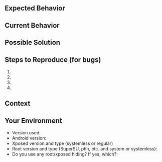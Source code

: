 <!--
  
  ISSUES ARE NOT FOR SUPPORT!!!
  ISSUES ARE NOT FOR SUPPORT!!!
  ISSUES ARE NOT FOR SUPPORT!!!
  ISSUES ARE NOT FOR SUPPORT!!!
  ISSUES ARE NOT FOR SUPPORT!!!
  ISSUES ARE NOT FOR SUPPORT!!!
  ISSUES ARE NOT FOR SUPPORT!!!
  ISSUES ARE NOT FOR SUPPORT!!!

  Join Slack (channel: #help) for support at this link: https://snapprefs-dev.slack.com
  Not invited? Get your invite at this link: https://snapprefs-dev.herokuapp.com

-->

<!--- Provide a general summary of the issue in the Title above -->

## Expected Behavior
<!--- If you're describing a bug, tell us what should happen -->
<!--- If you're suggesting a change/improvement, tell us how it should work -->

## Current Behavior
<!--- If describing a bug, tell us what happens instead of the expected behavior -->
<!--- If suggesting a change/improvement, explain the difference from current behavior -->

## Possible Solution
<!--- Not obligatory, but suggest a fix/reason for the bug, -->
<!--- or ideas how to implement the addition or change -->

## Steps to Reproduce (for bugs)
<!--- Provide a link to a live example, or an unambiguous set of steps to -->
<!--- reproduce this bug. Include code to reproduce, if relevant -->
1.
2.
3.
4.

## Context
<!--- How has this issue affected you? What are you trying to accomplish? -->
<!--- Providing context helps us come up with a solution that is most useful in the real world -->

## Your Environment
<!--- Include as many relevant details about the environment you experienced the bug in -->
* Version used:  
* Android version:  
* Xposed version and type (systemless or regular)  
* Root version and type (SuperSU, phh, etc. and system or systemless):  
* Do you use any root/xposed hiding? If yes, which?:
